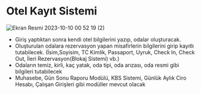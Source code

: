 <h1>Otel Kayıt Sistemi</h1>

![Ekran Resmi 2023-10-10 00 52 19 (2)](https://github.com/CoderMungan/OtelKayit/assets/126997544/7e5c18b5-8be8-4aab-8553-33cfe67fcd73)

- Giriş yaptıktan sonra kendi otel bilgilerini yazıp, odalar oluşturacak.
- Oluşturulan odalara rezervasyon yapan misafirlerin bilgilerini girip kayıtlı tutabilecek. (İsim,Soyisim, TC Kimlik, Passaport, Uyruk, Check In, Check Out, İleri Rezervasyon(Blokaj Sistemi) vb.)
- Odaların temiz, kirli, kaç yatak, oda tipi, oda arızası, oda resmi gibi bilgileri tutabilecek
- Muhasebe, Gün Sonu Raporu Modülü, KBS Sistemi, Günlük Aylık Ciro Hesabı, Çalışan Girişleri gibi modüller mevcut olacak